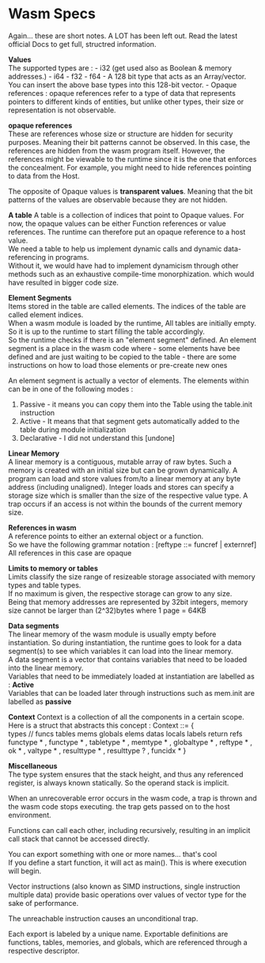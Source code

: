 # Wasm Specs

Again... these are short notes. A LOT has been left out. Read the latest official Docs to get full, structred information.  

**Values**  
The supported types are :
    - i32 (get used also as Boolean & memory addresses.)
    - i64
    - f32
    - f64
    - A 128 bit type that acts as an Array/vector. You can insert the above base types into this 128-bit vector.
    - Opaque references : opaque references refer to a type of data that represents pointers to different kinds of entities, but unlike other types, their size or representation is not observable.  

**opaque references**   
These are references whose size or structure are hidden for security purposes. Meaning their bit patterns cannot be observed. In this case, the references are hidden from the wasm program itself. However, the references might be viewable to the runtime since it is the one that enforces the concealment. For example, you might need to hide references pointing to data from the Host.  

The opposite of Opaque values is **transparent values**. Meaning that the bit patterns of the values are observable because they are not hidden.  

**A table** 
A table is a collection of indices that point to Opaque values. For now, the opaque values can be either Function references or value references. The runtime can therefore put an opaque reference to a host value.    
We need a table to help us implement dynamic calls and dynamic data-referencing in programs.  
Without it, we would have had to implement dynamicism through other methods such as an exhaustive compile-time monorphization. which would have resulted in bigger code size.  

**Element Segments**    
Items stored in the table are called elements. The indices of the table are called element indices.   
When a wasm module is loaded by the runtime, All tables are initially empty. So it is up to the runtime to start filling the table accordingly.  
So the runtime checks if there is an "element segment" defined. An element segment is a place in the wasm code where 
    - some elements have bee defined and are just waiting to be copied to the table
    - there are some instructions on how to load those elements or pre-create new ones  

An element segment is actually a vector of elements. The elements within can be in one of the following modes :
 1. Passive - it means you can copy them into the Table using the table.init instruction
 2. Active - It means that that segment gets automatically added to the table during module initialization
 3. Declarative - I did not understand this [undone]



**Linear Memory**   
A linear memory is a contiguous, mutable array of raw bytes. Such a memory is created with an initial size but can be grown dynamically. A program can load and store values from/to a linear memory at any byte address (including unaligned). Integer loads and stores can specify a storage size which is smaller than the size of the respective value type. A trap occurs if an access is not within the bounds of the current memory size.    
  


**References in wasm**  
A reference points to either an external object or a function.  
So we have the following grammar notation : [reftype ::= funcref | externref]   
All references in this case are opaque  

**Limits to memory or tables**  
Limits classify the size range of resizeable storage associated with memory types and table types.  
If no maximum is given, the respective storage can grow to any size.    
Being that memory addresses are represented by 32bit integers, memory size cannot be larger than (2^32)bytes where 1 page = 64KB


**Data segments**  
The linear memory of the wasm module is usually empty before instantiation. So during instantiation, the runtime goes to look for a data segment(s) to see which variables it can load into the linear memory.  
A data segment is a vector that contains variables that need to be loaded into the linear memory.  
Variables that need to be immediately loaded at instantiation are labelled as : **Active**  
Variables that can be loaded later through instructions such as mem.init are labelled as **passive**  

**Context** 
Context is a collection of all the components in a certain scope. Here is a struct that abstracts this concept :
Context ::=
{   
    types //
    funcs
    tables
    mems
    globals
    elems
    datas
    locals
    labels
    return
    refs
    functype * ,
    functype * ,
    tabletype * ,
    memtype * ,
    globaltype * ,
    reftype * ,
    ok * ,
    valtype * ,
    resulttype * ,
    resulttype ? ,
    funcidx * 
}


**Miscellaneous**   
The type system ensures that the stack height, and thus any referenced register, is always known
statically. So the operand stack is implicit.  

When an unrecoverable error occurs in the wasm code, a trap is thrown and the wasm code stops executing. the trap gets passed on to the host environment.   

Functions can call each other, including recursively, resulting in an implicit call stack that cannot be accessed directly.  

You can export something with one or more names... that's cool  
If you define a start function, it will act as main(). This is where execution will begin.

Vector instructions (also known as SIMD instructions, single instruction multiple data) provide basic operations
over values of vector type for the sake of performance.  

The unreachable instruction causes an unconditional trap.   

Each export is labeled by a unique name. Exportable definitions are functions, tables, memories, and globals,
which are referenced through a respective descriptor.  



